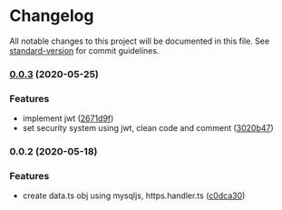 # Changelog

All notable changes to this project will be documented in this file. See [standard-version](https://github.com/conventional-changelog/standard-version) for commit guidelines.

### [0.0.3](https://github.com/Math1987/enigmabackend/compare/v0.0.2...v0.0.3) (2020-05-25)


### Features

* implement jwt ([2671d9f](https://github.com/Math1987/enigmabackend/commit/2671d9fecfc5e322d24aa62afd12697e2a223193))
* set security system using jwt, clean code and comment ([3020b47](https://github.com/Math1987/enigmabackend/commit/3020b47e9034abf239d993f0acb72ab347da7f85))

### 0.0.2 (2020-05-18)


### Features

* create data.ts obj using mysqljs, https.handler.ts ([c0dca30](https://github.com/Math1987/enigmabackend/commit/c0dca30af018981baabd9289846c4db7d736c313))
